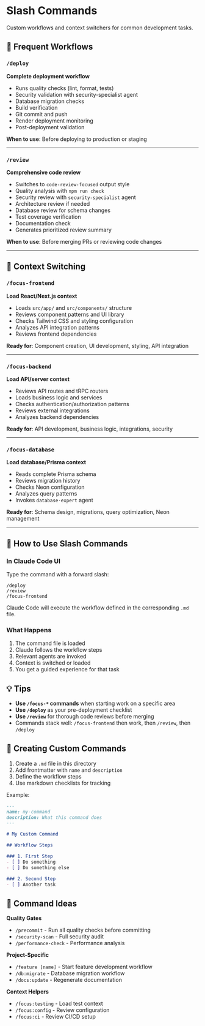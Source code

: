 # Slash Commands

Custom workflows and context switchers for common development tasks.

## 🚀 Frequent Workflows

### `/deploy`
**Complete deployment workflow**
- Runs quality checks (lint, format, tests)
- Security validation with security-specialist agent
- Database migration checks
- Build verification
- Git commit and push
- Render deployment monitoring
- Post-deployment validation

**When to use**: Before deploying to production or staging

---

### `/review`
**Comprehensive code review**
- Switches to `code-review-focused` output style
- Quality analysis with `npm run check`
- Security review with `security-specialist` agent
- Architecture review if needed
- Database review for schema changes
- Test coverage verification
- Documentation check
- Generates prioritized review summary

**When to use**: Before merging PRs or reviewing code changes

---

## 🎯 Context Switching

### `/focus-frontend`
**Load React/Next.js context**
- Loads `src/app/` and `src/components/` structure
- Reviews component patterns and UI library
- Checks Tailwind CSS and styling configuration
- Analyzes API integration patterns
- Reviews frontend dependencies

**Ready for**: Component creation, UI development, styling, API integration

---

### `/focus-backend`
**Load API/server context**
- Reviews API routes and tRPC routers
- Loads business logic and services
- Checks authentication/authorization patterns
- Reviews external integrations
- Analyzes backend dependencies

**Ready for**: API development, business logic, integrations, security

---

### `/focus-database`
**Load database/Prisma context**
- Reads complete Prisma schema
- Reviews migration history
- Checks Neon configuration
- Analyzes query patterns
- Invokes `database-expert` agent

**Ready for**: Schema design, migrations, query optimization, Neon management

---

## 📖 How to Use Slash Commands

### In Claude Code UI
Type the command with a forward slash:
```
/deploy
/review
/focus-frontend
```

Claude Code will execute the workflow defined in the corresponding `.md` file.

### What Happens
1. The command file is loaded
2. Claude follows the workflow steps
3. Relevant agents are invoked
4. Context is switched or loaded
5. You get a guided experience for that task

## 💡 Tips

- **Use `/focus-*` commands** when starting work on a specific area
- **Use `/deploy`** as your pre-deployment checklist
- **Use `/review`** for thorough code reviews before merging
- Commands stack well: `/focus-frontend` then work, then `/review`, then `/deploy`

## 🔧 Creating Custom Commands

1. Create a `.md` file in this directory
2. Add frontmatter with `name` and `description`
3. Define the workflow steps
4. Use markdown checklists for tracking

Example:
```markdown
---
name: my-command
description: What this command does
---

# My Custom Command

## Workflow Steps

### 1. First Step
- [ ] Do something
- [ ] Do something else

### 2. Second Step
- [ ] Another task
```

## 🎨 Command Ideas

**Quality Gates**
- `/precommit` - Run all quality checks before committing
- `/security-scan` - Full security audit
- `/performance-check` - Performance analysis

**Project-Specific**
- `/feature [name]` - Start feature development workflow
- `/db:migrate` - Database migration workflow
- `/docs:update` - Regenerate documentation

**Context Helpers**
- `/focus:testing` - Load test context
- `/focus:config` - Review configuration
- `/focus:ci` - Review CI/CD setup